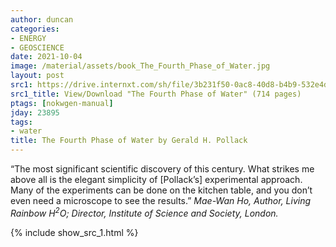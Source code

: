 ```yaml
---
author: duncan
categories:
- ENERGY
- GEOSCIENCE
date: 2021-10-04
image: /material/assets/book_The_Fourth_Phase_of_Water.jpg
layout: post
src1: https://drive.internxt.com/sh/file/3b231f50-0ac8-40d8-b4b9-532e4d758fa4/ded8cbd82226e289bf42010900317e4708eea970e3ccc3c5240c8852b8503c80
src1_title: View/Download "The Fourth Phase of Water" (714 pages)
ptags: [nokwgen-manual]
jday: 23895
tags:
- water
title: The Fourth Phase of Water by Gerald H. Pollack
---
```


“The most significant scientific discovery of this century. What strikes me
above all is the elegant simplicity of [Pollack’s] experimental approach.
Many of the experiments can be done on the kitchen table, and you don’t
even need a microscope to see the results.” *Mae-Wan Ho, Author, Living
Rainbow H<sup>2</sup>O; Director, Institute of Science and Society, London.*

<!--more-->

{% include show_src_1.html %}